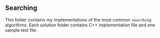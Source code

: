 ## Searching
This folder contains my implementations of the most common `searching` algorithms.
Each solution folder contains C++ implementation file and one sample test file. 